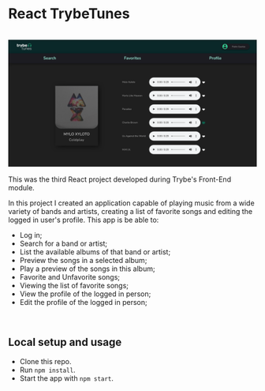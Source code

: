 # React TrybeTunes
<br>

<img src="src/assets/trybetunes-preview.png" alt="TrybeTunes Preview" width="600"/>
<br />

This was the third React project developed during Trybe's Front-End module.

In this project I created an application capable of playing music from a wide variety of bands and artists, creating a list of favorite songs and editing the logged in user's profile. This app is be able to:

* Log in;
* Search for a band or artist;
* List the available albums of that band or artist;
* Preview the songs in a selected album;
* Play a preview of the songs in this album;
* Favorite and Unfavorite songs;
* Viewing the list of favorite songs;
* View the profile of the logged in person;
* Edit the profile of the logged in person;

<br>

## Local setup and usage

* Clone this repo.
* Run `npm install`.
* Start the app with `npm start`.
